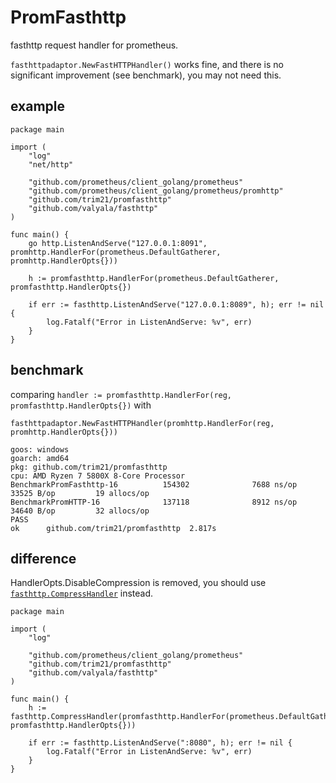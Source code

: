 # PromFasthttp

fasthttp request handler for prometheus.

`fasthttpadaptor.NewFastHTTPHandler()` works fine,
and there is no significant improvement (see benchmark), you may not need this.

## example

```golang
package main

import (
	"log"
	"net/http"

	"github.com/prometheus/client_golang/prometheus"
	"github.com/prometheus/client_golang/prometheus/promhttp"
	"github.com/trim21/promfasthttp"
	"github.com/valyala/fasthttp"
)

func main() {
	go http.ListenAndServe("127.0.0.1:8091", promhttp.HandlerFor(prometheus.DefaultGatherer, promhttp.HandlerOpts{}))

	h := promfasthttp.HandlerFor(prometheus.DefaultGatherer, promfasthttp.HandlerOpts{})

	if err := fasthttp.ListenAndServe("127.0.0.1:8089", h); err != nil {
		log.Fatalf("Error in ListenAndServe: %v", err)
	}
}
```

## benchmark

comparing `handler := promfasthttp.HandlerFor(reg, promfasthttp.HandlerOpts{})` with

`fasthttpadaptor.NewFastHTTPHandler(promhttp.HandlerFor(reg, promhttp.HandlerOpts{}))`

```text
goos: windows
goarch: amd64
pkg: github.com/trim21/promfasthttp
cpu: AMD Ryzen 7 5800X 8-Core Processor
BenchmarkPromFasthttp-16          154302              7688 ns/op           33525 B/op         19 allocs/op
BenchmarkPromHTTP-16              137118              8912 ns/op           34640 B/op         32 allocs/op
PASS
ok      github.com/trim21/promfasthttp  2.817s
```

## difference

HandlerOpts.DisableCompression is removed,
you should use [`fasthttp.CompressHandler`](https://pkg.go.dev/github.com/valyala/fasthttp#CompressHandler) instead.

```golang
package main

import (
	"log"

	"github.com/prometheus/client_golang/prometheus"
	"github.com/trim21/promfasthttp"
	"github.com/valyala/fasthttp"
)

func main() {
	h := fasthttp.CompressHandler(promfasthttp.HandlerFor(prometheus.DefaultGatherer, promfasthttp.HandlerOpts{}))

	if err := fasthttp.ListenAndServe(":8080", h); err != nil {
		log.Fatalf("Error in ListenAndServe: %v", err)
	}
}
```
